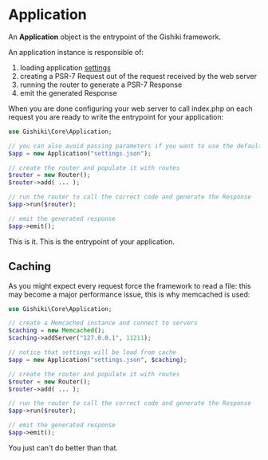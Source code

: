 # Application
An __Application__ object is the entrypoint of the Gishiki framework.

An application instance is responsible of:
   1. loading application [settings](configuration.md)
   1. creating a PSR-7 Request out of the request received by the web server
   1. running the router to generate a PSR-7 Response
   1. emit the generated Response
   
When you are done configuring your web server to call index.php on each request you are
ready to write the entrypoint for your application:

```php
use Gishiki\Core\Application;

// you can also avoid passing parameters if you want to use the default configuration file (settings.json)
$app = new Application("settings.json");

// create the router and populate it with routes
$router = new Router();
$router->add( ... );

// run the router to call the correct code and generate the Response
$app->run($router);

// emit the generated response
$app->emit();
```

This is it. This is the entrypoint of your application.

## Caching
As you might expect every request force the framework to read a file: this may become
a major performance issue, this is why memcached is used:

```php
use Gishiki\Core\Application;

// create a Memcached instance and connect to servers
$caching = new Memcached();
$caching->addServer("127.0.0.1", 11211);

// notice that settings will be load from cache
$app = new Application("settings.json", $caching);

// create the router and populate it with routes
$router = new Router();
$router->add( ... );

// run the router to call the correct code and generate the Response
$app->run($router);

// emit the generated response
$app->emit();
```

You just can't do better than that.
